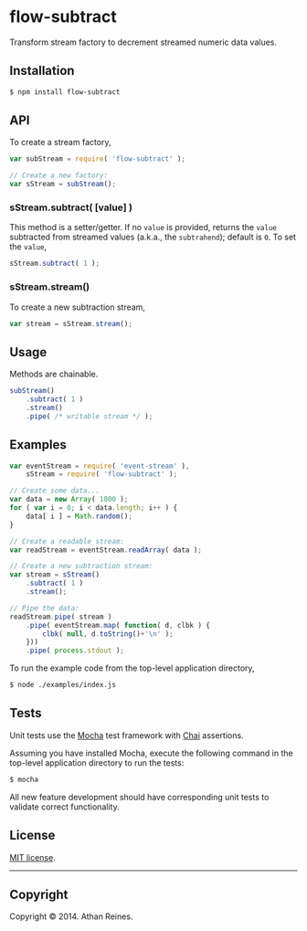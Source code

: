 flow-subtract
=============

Transform stream factory to decrement streamed numeric data values.


## Installation

``` bash
$ npm install flow-subtract
```

## API

To create a stream factory,

``` javascript
var subStream = require( 'flow-subtract' );

// Create a new factory:
var sStream = subStream();
```

### sStream.subtract( [value] )

This method is a setter/getter. If no `value` is provided, returns the `value` subtracted from streamed values (a.k.a., the `subtrahend`); default is `0`. To set the `value`,

``` javascript
sStream.subtract( 1 );
```

### sStream.stream()

To create a new subtraction stream,

``` javascript
var stream = sStream.stream();
```


## Usage

Methods are chainable.

``` javascript
subStream()
	.subtract( 1 )
	.stream()
	.pipe( /* writable stream */ );
```


## Examples

``` javascript
var eventStream = require( 'event-stream' ),
	sStream = require( 'flow-subtract' );

// Create some data...
var data = new Array( 1000 );
for ( var i = 0; i < data.length; i++ ) {
	data[ i ] = Math.random();
}

// Create a readable stream:
var readStream = eventStream.readArray( data );

// Create a new subtraction stream:
var stream = sStream()
	.subtract( 1 )
	.stream();

// Pipe the data:
readStream.pipe( stream )
	.pipe( eventStream.map( function( d, clbk ) {
		clbk( null, d.toString()+'\n' );
	}))
	.pipe( process.stdout );
```

To run the example code from the top-level application directory,

``` bash
$ node ./examples/index.js
```


## Tests

Unit tests use the [Mocha](http://mochajs.org/) test framework with [Chai](http://chaijs.com) assertions.

Assuming you have installed Mocha, execute the following command in the top-level application directory to run the tests:

``` bash
$ mocha
```

All new feature development should have corresponding unit tests to validate correct functionality.


## License

[MIT license](http://opensource.org/licenses/MIT). 


---
## Copyright

Copyright &copy; 2014. Athan Reines.

